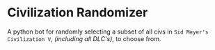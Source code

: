 # Civilization Randomizer

A python bot for randomly selecting a subset of all civs in `Sid Meyer's Civilization V`, *(including all DLC's)*, to choose from.

